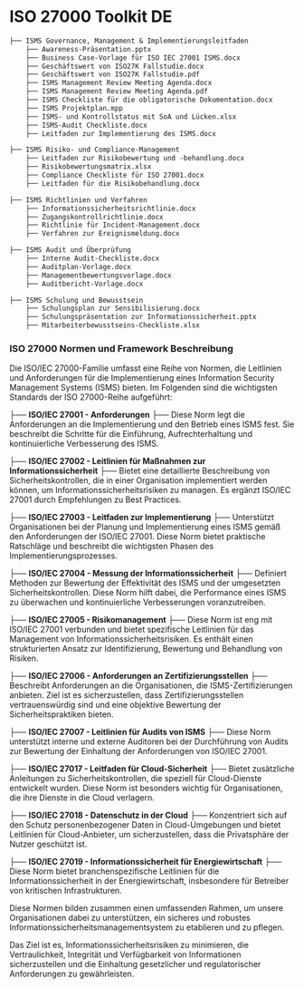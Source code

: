 # ISO 27000 Toolkit DE


```markdown
├── ISMS Governance, Management & Implementierungsleitfaden
    ├── Awareness-Präsentation.pptx
    ├── Business Case-Vorlage für ISO IEC 27001 ISMS.docx
    ├── Geschäftswert von ISO27K Fallstudie.docx
    ├── Geschäftswert von ISO27K Fallstudie.pdf
    ├── ISMS Management Review Meeting Agenda.docx
    ├── ISMS Management Review Meeting Agenda.pdf
    ├── ISMS Checkliste für die obligatorische Dokumentation.docx
    ├── ISMS Projektplan.mpp
    ├── ISMS- und Kontrollstatus mit SoA und Lücken.xlsx
    ├── ISMS-Audit Checkliste.docx
    ├── Leitfaden zur Implementierung des ISMS.docx

├── ISMS Risiko- und Compliance-Management
    ├── Leitfaden zur Risikobewertung und -behandlung.docx
    ├── Risikobewertungsmatrix.xlsx
    ├── Compliance Checkliste für ISO 27001.docx
    ├── Leitfaden für die Risikobehandlung.docx

├── ISMS Richtlinien und Verfahren
    ├── Informationssicherheitsrichtlinie.docx
    ├── Zugangskontrollrichtlinie.docx
    ├── Richtlinie für Incident-Management.docx
    ├── Verfahren zur Ereignismeldung.docx

├── ISMS Audit und Überprüfung
    ├── Interne Audit-Checkliste.docx
    ├── Auditplan-Vorlage.docx
    ├── Managementbewertungsvorlage.docx
    ├── Auditbericht-Vorlage.docx

├── ISMS Schulung und Bewusstsein
    ├── Schulungsplan zur Sensibilisierung.docx
    ├── Schulungspräsentation zur Informationssicherheit.pptx
    ├── Mitarbeiterbewusstseins-Checkliste.xlsx
```
### ISO 27000 Normen und Framework Beschreibung

Die ISO/IEC 27000-Familie umfasst eine Reihe von Normen, die Leitlinien und Anforderungen für die Implementierung eines Information Security Management Systems (ISMS) bieten. Im Folgenden sind die wichtigsten Standards der ISO 27000-Reihe aufgeführt:

├── **ISO/IEC 27001 - Anforderungen**
    ├── Diese Norm legt die Anforderungen an die Implementierung und den Betrieb eines ISMS fest. Sie beschreibt die Schritte für die Einführung, Aufrechterhaltung und kontinuierliche Verbesserung des ISMS.

├── **ISO/IEC 27002 - Leitlinien für Maßnahmen zur Informationssicherheit**
    ├── Bietet eine detaillierte Beschreibung von Sicherheitskontrollen, die in einer Organisation implementiert werden können, um Informationssicherheitsrisiken zu managen. Es ergänzt ISO/IEC 27001 durch Empfehlungen zu Best Practices.

├── **ISO/IEC 27003 - Leitfaden zur Implementierung**
    ├── Unterstützt Organisationen bei der Planung und Implementierung eines ISMS gemäß den Anforderungen der ISO/IEC 27001. Diese Norm bietet praktische Ratschläge und beschreibt die wichtigsten Phasen des Implementierungsprozesses.

├── **ISO/IEC 27004 - Messung der Informationssicherheit**
    ├── Definiert Methoden zur Bewertung der Effektivität des ISMS und der umgesetzten Sicherheitskontrollen. Diese Norm hilft dabei, die Performance eines ISMS zu überwachen und kontinuierliche Verbesserungen voranzutreiben.

├── **ISO/IEC 27005 - Risikomanagement**
    ├── Diese Norm ist eng mit ISO/IEC 27001 verbunden und bietet spezifische Leitlinien für das Management von Informationssicherheitsrisiken. Es enthält einen strukturierten Ansatz zur Identifizierung, Bewertung und Behandlung von Risiken.

├── **ISO/IEC 27006 - Anforderungen an Zertifizierungsstellen**
    ├── Beschreibt Anforderungen an die Organisationen, die ISMS-Zertifizierungen anbieten. Ziel ist es sicherzustellen, dass Zertifizierungsstellen vertrauenswürdig sind und eine objektive Bewertung der Sicherheitspraktiken bieten.

├── **ISO/IEC 27007 - Leitlinien für Audits von ISMS**
    ├── Diese Norm unterstützt interne und externe Auditoren bei der Durchführung von Audits zur Bewertung der Einhaltung der Anforderungen von ISO/IEC 27001.

├── **ISO/IEC 27017 - Leitfaden für Cloud-Sicherheit**
    ├── Bietet zusätzliche Anleitungen zu Sicherheitskontrollen, die speziell für Cloud-Dienste entwickelt wurden. Diese Norm ist besonders wichtig für Organisationen, die ihre Dienste in die Cloud verlagern.

├── **ISO/IEC 27018 - Datenschutz in der Cloud**
    ├── Konzentriert sich auf den Schutz personenbezogener Daten in Cloud-Umgebungen und bietet Leitlinien für Cloud-Anbieter, um sicherzustellen, dass die Privatsphäre der Nutzer geschützt ist.

├── **ISO/IEC 27019 - Informationssicherheit für Energiewirtschaft**
    ├── Diese Norm bietet branchenspezifische Leitlinien für die Informationssicherheit in der Energiewirtschaft, insbesondere für Betreiber von kritischen Infrastrukturen.

Diese Normen bilden zusammen einen umfassenden Rahmen, um unsere Organisationen dabei zu unterstützen, ein sicheres und robustes Informationssicherheitsmanagementsystem zu etablieren und zu pflegen. 

Das Ziel ist es, Informationssicherheitsrisiken zu minimieren, die Vertraulichkeit, Integrität und Verfügbarkeit von Informationen sicherzustellen und die Einhaltung gesetzlicher und regulatorischer Anforderungen zu gewährleisten.
